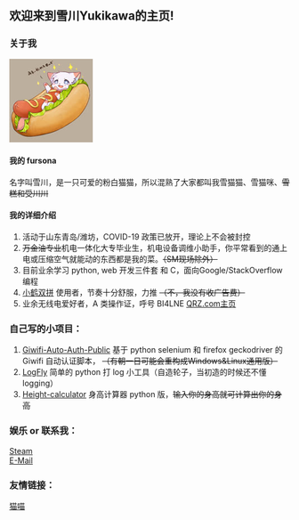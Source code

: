 ## 欢迎来到雪川Yukikawa的主页!

### 关于我

![我的设定](/img/yukikawa_fursona.jpg)  
#### 我的 fursona  
名字叫雪川，是一只可爱的粉白猫猫，所以混熟了大家都叫我雪猫猫、雪猫咪、~~雪糕和受川川~~
#### 我的详细介绍  
1. 活动于山东青岛/潍坊，COVID-19 政策已放开，理论上不会被封控    
2. ~~万金油专业~~机电一体化大专毕业生，机电设备调维小助手，你平常看到的通上电或压缩空气就能动的东西都是我的菜。~~（SM现场除外）~~  
3. 目前业余学习 python, web 开发三件套 和 C，面向Google/StackOverflow编程  
4. [小鹤双拼](https://help.flypy.com/#/up) 使用者，节奏十分舒服，力推 ~~（不，我没有收广告费）~~  
5. 业余无线电爱好者，A 类操作证，呼号 BI4LNE [QRZ.com主页](https://www.qrz.com/db/BI4LNE)
  
### 自己写的小项目：  
1. [Giwifi-Auto-Auth-Public](https://github.com/TinQlo/Giwifi-Auto-Auth-Public) 基于 python selenium 和 firefox geckodriver 的 Giwifi 自动认证脚本， ~~（有朝一日可能会重构成Windows&Linux通用版）~~  
2. [LogFly](https://github.com/TinQlo/LogFly) 简单的 python 打 log 小工具（自造轮子，当初造的时候还不懂 logging）  
3. [Height-calculator](https://github.com/TinQlo/Height-calculator) 身高计算器 python 版，~~输入你的身高就可计算出你的身高~~

### 娱乐 or 联系我：  
[Steam](https://steamcommunity.com/id/furry-yuki)  
[E-Mail](mailto:orisui@icloud.com)  

### 友情链接：  
[猫喵](https://catme0w.org/)
